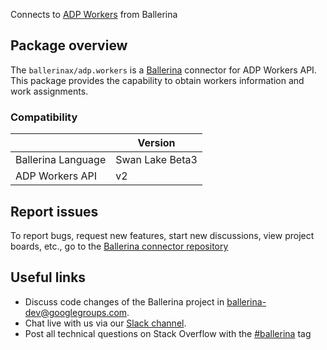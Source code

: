 Connects to [ADP Workers](https://developers.adp.com/articles/api/workers-v2-api) from Ballerina

## Package overview
The `ballerinax/adp.workers` is a [Ballerina](https://ballerina.io/) connector for ADP Workers API.
This package provides the capability to obtain workers information and work assignments.

### Compatibility
|                    | Version         |
|--------------------|-----------------|
| Ballerina Language | Swan Lake Beta3 | 
| ADP Workers API    | v2              |

## Report issues
To report bugs, request new features, start new discussions, view project boards, etc., go to the [Ballerina connector repository](https://github.com/ballerina-platform/ballerinax-openapi-connectors)

## Useful links
- Discuss code changes of the Ballerina project in [ballerina-dev@googlegroups.com](mailto:ballerina-dev@googlegroups.com).
- Chat live with us via our [Slack channel](https://ballerina.io/community/slack/).
- Post all technical questions on Stack Overflow with the [#ballerina](https://stackoverflow.com/questions/tagged/ballerina) tag
